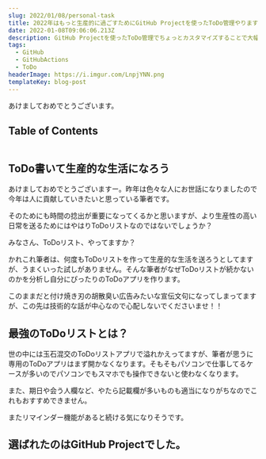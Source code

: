 ```yaml
---
slug: 2022/01/08/personal-task
title: 2022年はもっと生産的に過ごすためにGitHub Projectを使ったToDo管理やります!!!
date: 2022-01-08T09:06:06.213Z
description: GitHub Projectを使ったToDo管理でちょっとカスタマイズすることで大幅に使いやすくなったのでそのご紹介。
tags:
  - GitHub
  - GitHubActions
  - ToDo
headerImage: https://i.imgur.com/LnpjYNN.png
templateKey: blog-post
---
```

あけましておめでとうございます。

## Table of Contents

```toc

```

## ToDo書いて生産的な生活になろう

あけましておめでとうございますー。昨年は色々な人にお世話になりましたので今年は人に貢献していきたいと思っている筆者です。

そのためにも時間の捻出が重要になってくるかと思いますが、より生産性の高い日常を送るためにはやはりToDoリストなのではないでしょうか？

みなさん、ToDoリスト、やってますか？

かれこれ筆者は、何度もToDoリストを作って生産的な生活を送ろうとしてますが、うまくいった試しがありません。そんな筆者がなぜToDoリストが続かないのかを分析し自分にぴったりのToDoアプリを作ります。

このままだと付け焼き刃の胡散臭い広告みたいな宣伝文句になってしまってますが、この先は技術的な話が中心なので心配しないでくださいませ！！

## 最強のToDoリストとは？

世の中には玉石混交のToDoリストアプリで溢れかえってますが、筆者が思うに専用のToDoアプリはまず開かなくなります。そもそもパソコンで仕事してるケースが多いのでパソコンでもスマホでも操作できないと使わなくなります。

また、期日や会う人欄など、やたら記載欄が多いものも適当になりがちなのでこれもおすすめできません。

またリマインダー機能があると続ける気になりそうです。

## 選ばれたのはGitHub Projectでした。











